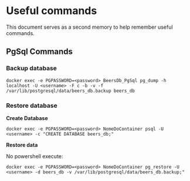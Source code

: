 # Useful commands

This document serves as a second memory to help remember useful commands.

## PgSql Commands

### Backup database

`docker exec -e PGPASSWORD=<password> BeersDb_PgSql pg_dump -h localhost -U <username> -F c -b -v -f /var/lib/postgresql/data/beers_db.backup beers_db`

### Restore database

**Create Database**

`docker exec -e PGPASSWORD=<password> NomeDoContainer psql -U <username> -c "CREATE DATABASE beers_db;"`

**Restore data**

No powershell execute:

`docker exec -e PGPASSWORD=<password> NomeDoContainer pg_restore -U <username> -d beers_db -v /var/lib/postgresql/data/beers_db.backup;"`